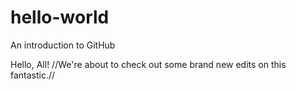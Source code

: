 # hello-world
An introduction to GitHub

Hello, All!
//We\'re about to check out some brand new edits on this fantastic\.//
